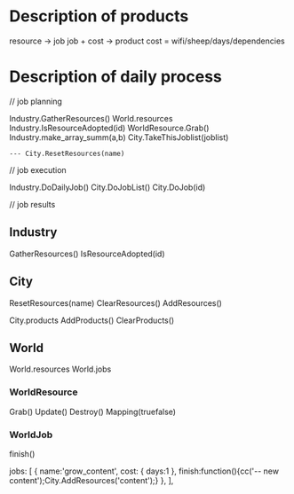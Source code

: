 # Description of products

resource → job
job + cost → product
cost = wifi/sheep/days/dependencies

# Description of daily process

// job planning

Industry.GatherResources()
    World.resources
    Industry.IsResourceAdopted(id)
    WorldResource.Grab()
    Industry.make_array_summ(a,b)
    City.TakeThisJoblist(joblist)


    --- City.ResetResources(name)

// job execution

Industry.DoDailyJob()
    City.DoJobList()
        City.DoJob(id)

// job results

## Industry

GatherResources()
IsResourceAdopted(id)

## City

ResetResources(name)
ClearResources()
AddResources()

City.products
AddProducts()
ClearProducts()

## World

World.resources
World.jobs


### WorldResource

Grab()
Update()
Destroy()
Mapping(truefalse)

### WorldJob

finish()


jobs: [
    {
        name:'grow_content',
        cost: { days:1 },
        finish:function(){cc('-- new content');City.AddResources('content');}
    },
],